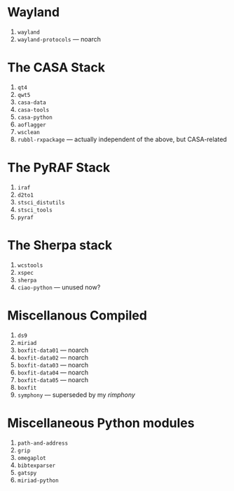 Wayland
=======

1. `wayland`
1. `wayland-protocols` — noarch


The CASA Stack
==============

1. `qt4`
1. `qwt5`
1. `casa-data`
1. `casa-tools`
1. `casa-python`
1. `aoflagger`
1. `wsclean`
1. `rubbl-rxpackage` — actually independent of the above, but CASA-related


The PyRAF Stack
===============

1. `iraf`
1. `d2to1`
1. `stsci_distutils`
1. `stsci_tools`
1. `pyraf`


The Sherpa stack
================

1. `wcstools`
1. `xspec`
1. `sherpa`
1. `ciao-python` — unused now?


Miscellanous Compiled
=====================

1. `ds9`
1. `miriad`
1. `boxfit-data01` — noarch
1. `boxfit-data02` — noarch
1. `boxfit-data03` — noarch
1. `boxfit-data04` — noarch
1. `boxfit-data05` — noarch
1. `boxfit`
1. `symphony` — superseded by my *rimphony*


Miscellaneous Python modules
============================

1. `path-and-address`
1. `grip`
1. `omegaplot`
1. `bibtexparser`
1. `gatspy`
1. `miriad-python`
